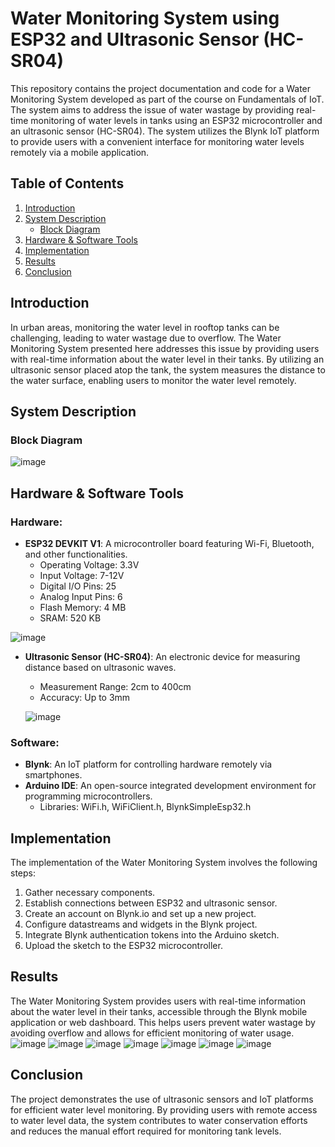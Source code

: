 # Water Monitoring System using ESP32 and Ultrasonic Sensor (HC-SR04)

This repository contains the project documentation and code for a Water Monitoring System developed as part of the course on Fundamentals of IoT. The system aims to address the issue of water wastage by providing real-time monitoring of water levels in tanks using an ESP32 microcontroller and an ultrasonic sensor (HC-SR04). The system utilizes the Blynk IoT platform to provide users with a convenient interface for monitoring water levels remotely via a mobile application.

## Table of Contents

1. [Introduction](#introduction)
2. [System Description](#system-description)
   - [Block Diagram](#block-diagram)
3. [Hardware & Software Tools](#hardware-and-software-tools)
4. [Implementation](#implementation)
5. [Results](#results)
6. [Conclusion](#conclusion)

## Introduction

In urban areas, monitoring the water level in rooftop tanks can be challenging, leading to water wastage due to overflow. The Water Monitoring System presented here addresses this issue by providing users with real-time information about the water level in their tanks. By utilizing an ultrasonic sensor placed atop the tank, the system measures the distance to the water surface, enabling users to monitor the water level remotely.

## System Description

### Block Diagram

![image](https://github.com/karthikeyarama/WaterLevelMonitoringSystem/assets/93872893/47d6f1f5-f29e-4653-826b-59d4c92c8469)


## Hardware & Software Tools

### Hardware:
- **ESP32 DEVKIT V1**: A microcontroller board featuring Wi-Fi, Bluetooth, and other functionalities.
  - Operating Voltage: 3.3V
  - Input Voltage: 7-12V
  - Digital I/O Pins: 25
  - Analog Input Pins: 6
  - Flash Memory: 4 MB
  - SRAM: 520 KB
 
![image](https://github.com/karthikeyarama/WaterLevelMonitoringSystem/assets/93872893/c1af6f00-de3b-4547-b46d-3881dded1945)

- **Ultrasonic Sensor (HC-SR04)**: An electronic device for measuring distance based on ultrasonic waves.
  - Measurement Range: 2cm to 400cm
  - Accuracy: Up to 3mm
 

  ![image](https://github.com/karthikeyarama/WaterLevelMonitoringSystem/assets/93872893/da41bc86-0ddf-4d28-8f72-3b1727cd4ba6)


### Software:
- **Blynk**: An IoT platform for controlling hardware remotely via smartphones.
- **Arduino IDE**: An open-source integrated development environment for programming microcontrollers.
  - Libraries: WiFi.h, WiFiClient.h, BlynkSimpleEsp32.h

## Implementation

The implementation of the Water Monitoring System involves the following steps:
1. Gather necessary components.
2. Establish connections between ESP32 and ultrasonic sensor.
3. Create an account on Blynk.io and set up a new project.
4. Configure datastreams and widgets in the Blynk project.
5. Integrate Blynk authentication tokens into the Arduino sketch.
6. Upload the sketch to the ESP32 microcontroller.

## Results

The Water Monitoring System provides users with real-time information about the water level in their tanks, accessible through the Blynk mobile application or web dashboard. This helps users prevent water wastage by avoiding overflow and allows for efficient monitoring of water usage.
![image](https://github.com/karthikeyarama/WaterLevelMonitoringSystem/assets/93872893/922f5d25-d74d-42b0-bc26-59e4b0a440b6)
![image](https://github.com/karthikeyarama/WaterLevelMonitoringSystem/assets/93872893/7c4e1990-bfdc-41b3-aeb6-6365a37e5f43)
![image](https://github.com/karthikeyarama/WaterLevelMonitoringSystem/assets/93872893/ea40bb24-47a6-4b82-9092-beb612cd3a05)
![image](https://github.com/karthikeyarama/WaterLevelMonitoringSystem/assets/93872893/723cf724-4147-43be-afcf-2ede171c2894)
![image](https://github.com/karthikeyarama/WaterLevelMonitoringSystem/assets/93872893/0a606ff8-bb7b-43ea-abec-3183d3d66acb)
![image](https://github.com/karthikeyarama/WaterLevelMonitoringSystem/assets/93872893/cb7bb72e-38aa-475e-b5ac-c41b5b5f913f)
![image](https://github.com/karthikeyarama/WaterLevelMonitoringSystem/assets/93872893/1aa84731-4ed2-4d0f-8acb-7bfe31d5b179)


## Conclusion

The project demonstrates the use of ultrasonic sensors and IoT platforms for efficient water level monitoring. By providing users with remote access to water level data, the system contributes to water conservation efforts and reduces the manual effort required for monitoring tank levels.

